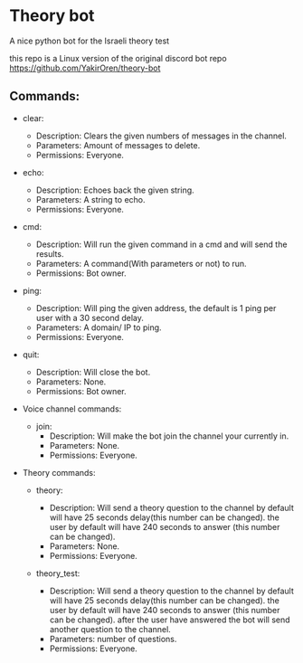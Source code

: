 # Theory bot
A nice python bot for the Israeli theory test

this repo is a Linux version of the original discord bot repo  
https://github.com/YakirOren/theory-bot

## Commands:
- clear:
  - Description: Clears the given numbers of messages in the channel.
  - Parameters: Amount of messages to delete.
  - Permissions: Everyone.

- echo:
  - Description: Echoes back the given string.
  - Parameters: A string to echo.
  - Permissions: Everyone.

- cmd:
  - Description: Will run the given command in a cmd and will send the results.
  - Parameters: A command(With parameters or not) to run.
  - Permissions: Bot owner.

- ping:
  - Description: Will ping the given address, the default is 1 ping per user with a 30 second delay.
  - Parameters: A domain/ IP to ping.
  - Permissions: Everyone.

- quit:
  - Description: Will close the bot.
  - Parameters: None.
  - Permissions: Bot owner.

- Voice channel commands:
  - join:
    - Description: Will make the bot join the channel your currently in.
    - Parameters: None.
    - Permissions: Everyone.

- Theory commands:
  - theory:
    - Description: Will send a theory question to the channel by default will have 25 seconds delay(this number can be changed).
      the user by default will have 240 seconds to answer (this number can be changed).
    - Parameters: None.
    - Permissions: Everyone.

   - theory_test:
      - Description: Will send a theory question to the channel by default will have 25 seconds delay(this number can be changed).
        the user by default will have 240 seconds to answer (this number can be changed).
        after the user have answered the bot will send another question to the channel.
      - Parameters: number of questions.
      - Permissions: Everyone.
